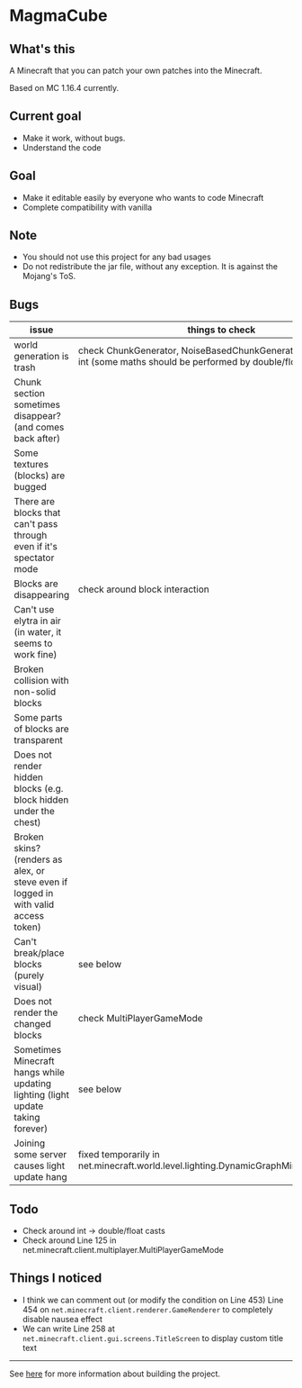 # MagmaCube

## What's this

A Minecraft that you can patch your own patches into the Minecraft.

Based on MC 1.16.4 currently.

## Current goal
- Make it work, without bugs.
- Understand the code

## Goal
- Make it editable easily by everyone who wants to code Minecraft
- Complete compatibility with vanilla

## Note
- You should not use this project for any bad usages
- Do not redistribute the jar file, without any exception. It is against the Mojang's ToS.

## Bugs
| issue | things to check |
| ---- | ---- |
| world generation is trash | check ChunkGenerator, NoiseBasedChunkGenerator and maths by int (some maths should be performed by double/float) |
| Chunk section sometimes disappear? (and comes back after) | |
| Some textures (blocks) are bugged | |
| There are blocks that can't pass through even if it's spectator mode | |
| Blocks are disappearing | check around block interaction | |
| Can't use elytra in air (in water, it seems to work fine) | |
| Broken collision with non-solid blocks | |
| Some parts of blocks are transparent | |
| Does not render hidden blocks (e.g. block hidden under the chest) | |
| Broken skins? (renders as alex, or steve even if logged in with valid access token) | |
| Can't break/place blocks (purely visual) | see below |
| Does not render the changed blocks | check MultiPlayerGameMode |
| Sometimes Minecraft hangs while updating lighting (light update taking forever) | see below |
| Joining some server causes light update hang | fixed temporarily in net.minecraft.world.level.lighting.DynamicGraphMinFixedPoint#176 |

## Todo
- Check around int -> double/float casts
- Check around Line 125 in net.minecraft.client.multiplayer.MultiPlayerGameMode

## Things I noticed
- I think we can comment out (or modify the condition on Line 453) Line 454 on `net.minecraft.client.renderer.GameRenderer` to completely disable nausea effect
- We can write Line 258 at `net.minecraft.client.gui.screens.TitleScreen` to display custom title text

----

See [here](https://github.com/acrylic-style/MagmaCube/blob/master/CONTRIBUTING.md) for more information about building the project.
